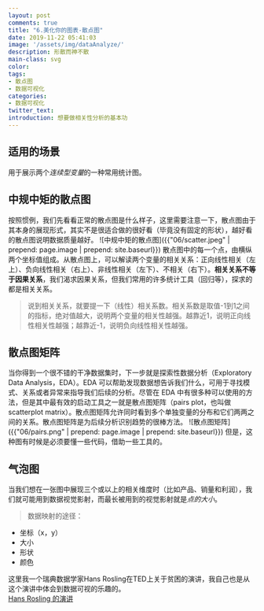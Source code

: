 ```yaml
---
layout: post
comments: true
title: "6.美化你的图表-散点图"
date: 2019-11-22 05:41:03
image: '/assets/img/dataAnalyze/'
description: 形散而神不散
main-class: svg
color: 
tags:
- 散点图
- 数据可视化
categories:
- 数据可视化
twitter_text:
introduction: 想要做相关性分析的基本功
---
```


## 适用的场景
用于展示两个*连续型变量*的一种常用统计图。

## 中规中矩的散点图
按照惯例，我们先看看正常的散点图是什么样子，这里需要注意一下，散点图由于其本身的展现形式，其实不是很适合做的很好看（毕竟没有固定的形状），越好看的散点图说明数据质量越好。
![中规中矩的散点图]({{"06/scatter.jpeg" | prepend: page.image | prepend: site.baseurl}})
散点图中的每一个点，由横纵两个坐标值组成。从散点图上，可以解读两个变量的相关关系：正向线性相关（左上）、负向线性相关（右上）、非线性相关（左下）、不相关（右下）。**相关关系不等于因果关系**，我们渴求因果关系，但我们常用的许多统计工具（回归等），探求的都是相关关系。
> 说到相关关系，就要提一下（线性）相关系数。相关系数是取值-1到1之间的指标，绝对值越大，说明两个变量的相关性越强。越靠近1，说明正向线性相关性越强；越靠近-1，说明负向线性相关性越强。  

## 散点图矩阵
当你得到一个很不错的干净数据集时，下一步就是探索性数据分析（Exploratory Data Analysis，EDA）。EDA 可以帮助发现数据想告诉我们什么，可用于寻找模式、关系或者异常来指导我们后续的分析。尽管在 EDA 中有很多种可以使用的方法，但是其中最有效的启动工具之一就是散点图矩阵（pairs plot，也叫做 scatterplot matrix）。散点图矩阵允许同时看到多个单独变量的分布和它们两两之间的关系。散点图矩阵是为后续分析识别趋势的很棒方法。
![散点图矩阵]({{"06/pairs.png" | prepend: page.image | prepend: site.baseurl}})
但是，这种图有时候是必须要懂一些代码，借助一些工具的。  
## 气泡图
当我们想在一张图中展现三个或以上的相关维度时（比如产品、销量和利润），我们就可能用到数据视觉影射，而最长被用到的视觉影射就是*点的大小*。
> 数据映射的途径：
* 坐标（x，y）
* 大小
* 形状
* 颜色  

这里我一个瑞典数据学家Hans Rosling在TED上关于贫困的演讲，我自己也是从这个演讲中体会到数据可视的乐趣的。  
[Hans Rosling 的演讲](https://v.youku.com/v_show/id_XNDc4MDM2MjI0.html?refer=shipinyunPC_operation.liuliling_bofangqi_1244000_fQZ7Fj_18101900)
